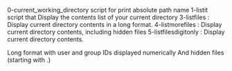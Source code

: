 0-current_working_directory script for print absolute path name
1-listit script that Display the contents list of your current directory
3-listfiles : Display current directory contents in a long format.
4-listmorefiles : Display current directory contents, including hidden files
5-listfilesdigitonly : Display current directory contents.

Long format
with user and group IDs displayed numerically
And hidden files (starting with .)

